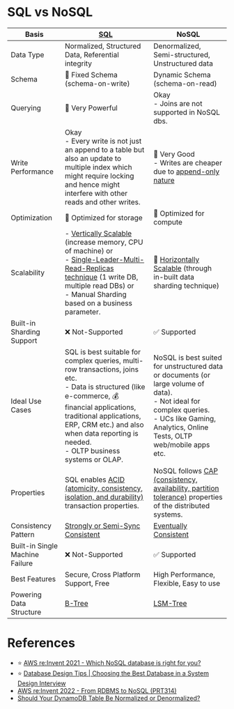# SQL vs NoSQL

| Basis                           | [SQL](7_SQL-Databases/Readme.md)                                                                                                                                                                                                                                                   | NoSQL                                                                                                                                                                                              |
|---------------------------------|------------------------------------------------------------------------------------------------------------------------------------------------------------------------------------------------------------------------------------------------------------------------------------|----------------------------------------------------------------------------------------------------------------------------------------------------------------------------------------------------|
| Data Type                       | Normalized, Structured Data, Referential integrity                                                                                                                                                                                                                                 | Denormalized, Semi-structured, Unstructured data                                                                                                                                                   |
| Schema                          | :hammer: Fixed Schema (schema-on-write)                                                                                                                                                                                                                                            | Dynamic Schema (schema-on-read)                                                                                                                                                                    |
| Querying                        | :rocket: Very Powerful                                                                                                                                                                                                                                                             | Okay<br/>- Joins are not supported in NoSQL dbs.                                                                                                                                                   |
| Write Performance               | Okay<br/>- Every write is not just an append to a table but also an update to multiple index which might require locking and hence might interfere with other reads and other writes.                                                                                              | :rocket: Very Good<br/>- Writes are cheaper due to [append-only nature](5_DataStructuresUsedInDB/AppendOnlyProperty.md)                                                                            |
| Optimization                    | :floppy_disk: Optimized for storage                                                                                                                                                                                                                                                | :rocket: Optimized for compute                                                                                                                                                                     |
| Scalability                     | - [Vertically Scalable](Scalability.md) (increase memory, CPU of machine) or <br/>- [Single-Leader-Multi-Read-Replicas technique](4_Consistency&Replication/SingleLeaderReplication.md) (1 write DB, multiple read DBs) or <br/>- Manual Sharding based on a business parameter. | :rocket: [Horizontally Scalable](Scalability.md) (through in-built data sharding technique)                                                                                                      |
| Built-in Sharding Support       | :x: Not-Supported                                                                                                                                                                                                                                                                  | :white_check_mark: Supported                                                                                                                                                                       |
| Ideal Use Cases                 | SQL is best suitable for complex queries, multi-row transactions, joins etc. <br/>- Data is structured (like e-commerce, :moneybag: financial applications, traditional applications, ERP, CRM  etc.) and also when data reporting is needed.<br/>- OLTP business systems or OLAP. | NoSQL is best suited for unstructured data or documents (or large volume of data). <br/>- Not ideal for complex queries.<br/>- UCs like Gaming, Analytics, Online Tests, OLTP web/mobile apps etc. |
| Properties                      | SQL enables [ACID (atomicity, consistency, isolation, and durability)](1_ACIDTransactions/Readme.md) transaction properties.                                                                                                                                                       | NoSQL follows [CAP (consistency, availability, partition tolerance)](2_CAP&PACELCTheorems/CAPTheorem.md) properties of the distributed systems.                                                    |
| Consistency Pattern             | [Strongly or Semi-Sync Consistent](4_Consistency&Replication/Readme.md)                                                                                                                                                                                                            | [Eventually Consistent](4_Consistency&Replication/Readme.md)                                                                                                                                       |
| Built-in Single Machine Failure | :x: Not-Supported                                                                                                                                                                                                                                                                  | :white_check_mark: Supported                                                                                                                                                                       |
| Best Features                   | Secure, Cross Platform Support, Free                                                                                                                                                                                                                                               | High Performance, Flexible, Easy to use                                                                                                                                                            |
| Powering Data Structure         | [B-Tree](5_DataStructuresUsedInDB/Indexing/BTree.md)                                                                                                                                                                                                                               | [LSM-Tree](5_DataStructuresUsedInDB/LSMTree.md)                                                                                                                                                    |

# References
- :star: [AWS re:Invent 2021 - Which NoSQL database is right for you?](https://www.youtube.com/watch?v=ivBaro-8PhI)
- :star: [Database Design Tips | Choosing the Best Database in a System Design Interview](https://www.youtube.com/watch?v=cODCpXtPHbQ)
- [AWS re:Invent 2022 - From RDBMS to NoSQL (PRT314)](https://www.youtube.com/watch?v=eEENrNKxCdw)
- [Should Your DynamoDB Table Be Normalized or Denormalized?](https://aws.amazon.com/blogs/database/should-your-dynamodb-table-be-normalized-or-denormalized/)